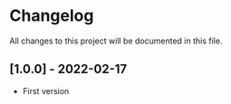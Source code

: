 # Changelog
All changes to this project will be documented in this file.

## [1.0.0] - 2022-02-17
- First version
